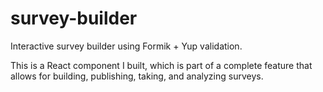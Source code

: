 # survey-builder
Interactive survey builder using Formik + Yup validation.

This is a React component I built, which is part of a complete feature that allows for building, publishing, taking, and analyzing surveys.
